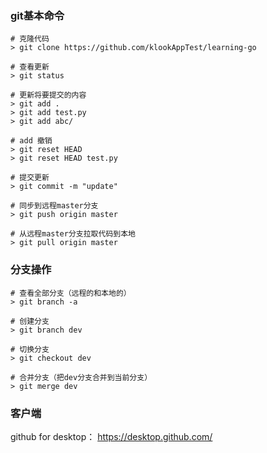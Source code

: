 ### git基本命令

```shell
# 克隆代码
> git clone https://github.com/klookAppTest/learning-go

# 查看更新
> git status

# 更新将要提交的内容
> git add .
> git add test.py
> git add abc/

# add 撤销
> git reset HEAD
> git reset HEAD test.py

# 提交更新
> git commit -m "update"

# 同步到远程master分支
> git push origin master

# 从远程master分支拉取代码到本地
> git pull origin master

```

### 分支操作

```shell
# 查看全部分支（远程的和本地的）
> git branch -a

# 创建分支
> git branch dev

# 切换分支
> git checkout dev

# 合并分支（把dev分支合并到当前分支）
> git merge dev

```

### 客户端

github for desktop：
https://desktop.github.com/
